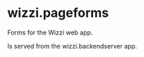 # wizzi.pageforms

Forms for the Wizzi web app.



<p>Is served from the <a>wizzi.backend</a>server app.
</p>

